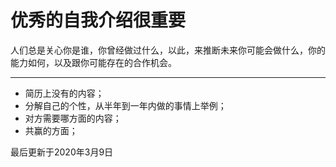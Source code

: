 # 优秀的自我介绍很重要

人们总是关心你是谁，你曾经做过什么，以此，来推断未来你可能会做什么，你的能力如何，以及跟你可能存在的合作机会。

---

- 简历上没有的内容；
- 分解自己的个性，从半年到一年内做的事情上举例；
- 对方需要哪方面的内容；
- 共赢的方面；

最后更新于2020年3月9日

[^footnote]: timestamp-最后更新于2020年3月9日